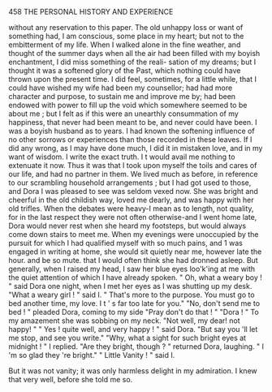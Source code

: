 458           THE PERSONAL HISTORY AND EXPERIENCE

without any reservation to this paper. The old unhappy loss or want
of something had, I am conscious, some place in my heart; but
not to the embitterment of my life. When I walked alone in the fine
weather, and thought of the summer days when all the air had been
filled with my boyish enchantment, I did miss something of the reali-
sation of my dreams; but I thought it was a softened glory of the
Past, which nothing could have thrown upon the present time. I did feel,
sometimes, for a little while, that I could have wished my wife had been
my counsellor; had had more character and purpose, to sustain me and
improve me by; had been endowed with power to fill up the void which
somewhere seemed to be about me ; but I felt as if this were an unearthly
consummation of my happiness, that never had been meant to be, and
never could have been.
    I was a boyish husband as to years. I had known the softening
influence of no other sorrows or experiences than those recorded in
these leaves. If I did any wrong, as I may have done much, I did it in
mistaken love, and in my want of wisdom. I write the exact truth. I t
would avail me nothing to extenuate it now.
    Thus it was that I took upon myself the toils and cares of our life,
and had no partner in them. We lived much as before, in reference to
our scrambling household arrangements ; but I had got used to those,
and Dora I was pleased to see was seldom vexed now. She was bright
and cheerful in the old childish way, loved me dearly, and was happy with
her old trifles.
    When the debates were heavy-I mean as to length, not quality, for in
the last respect they were not often otherwise-and I went home late,
Dora would never rest when she heard my footsteps, but would always
come down stairs to meet me. When my evenings were unoccupied by
the pursuit for which I had qualified myself with so much pains, and 1
was engaged in writing at home, she would sit quietly near me, however
late the hour. and be so mute. that I would often think she had dronned
asleep. But generally, when I raised my head, I saw her blue eyes loo'k'ing
at me with the quiet attention of which I have already spoken.
    " Oh, what a weary boy ! " said Dora one night, when I met her eyes
as I was shutting up my desk.
    "What a weary girl ! " said I. " That's more to the purpose. You
must go to bed another time, my love. I t ' s far too late for you."
    "No, don't send me to bed ! " pleaded Dora, coming to my side
"Pray don't do that ! "
   "Dora ! "
   To my amazement she was sobbing on my neck.
   "Not well, my dear! not happy! "
   " Yes ! quite well, and very happy ! " said Dora. "But say you 'll
let me stop, and see you write."
   "Why, what a sight for such bright eyes at midnight ! " I replied.
   "Are they bright, though ? " returned Dora, laughing. " I 'm so glad
they 're bright."
   " Little Vanity ! " said I.

   But it was not vanity; it was only harmless delight in my admiration.
I knew that very well, before she told me so.
